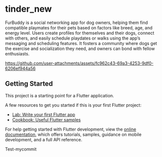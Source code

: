 # tinder_new

FurBuddy is a social networking app for dog owners, helping them find compatible playmates for their pets based on factors like breed, age, and energy level. Users create profiles for themselves and their dogs, connect with others, and easily schedule playdates or walks using the app’s messaging and scheduling features. It fosters a community where dogs get the exercise and socialization they need, and owners can bond with fellow enthusiasts.


https://github.com/user-attachments/assets/fc962c43-69a3-4253-9df0-6206ef944a56

## Getting Started

This project is a starting point for a Flutter application.

A few resources to get you started if this is your first Flutter project:

- [Lab: Write your first Flutter app](https://docs.flutter.dev/get-started/codelab)
- [Cookbook: Useful Flutter samples](https://docs.flutter.dev/cookbook)

For help getting started with Flutter development, view the
[online documentation](https://docs.flutter.dev/), which offers tutorials,
samples, guidance on mobile development, and a full API reference.

Test-mycommit
